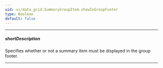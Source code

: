 ```yaml
---
uid: ui/data_grid:SummaryGroupItem.showInGroupFooter
type: Boolean
default: false
---
```

---
##### shortDescription
Specifies whether or not a summary item must be displayed in the group footer.

---
